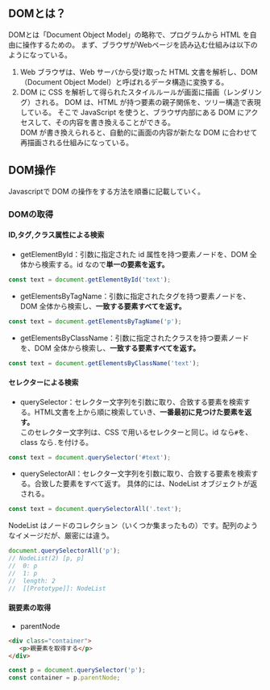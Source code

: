 ## DOMとは？
DOMとは「Document Object Model」の略称で、プログラムから HTML を自由に操作するための。
まず、ブラウザがWebページを読み込む仕組みは以下のようになっている。
1. Web ブラウザは、Web サーバから受け取った HTML 文書を解析し、DOM（Document Object Model）と呼ばれるデータ構造に変換する。
2. DOM に CSS を解析して得られたスタイルルールが画面に描画（レンダリング）される。
DOM は、HTML が持つ要素の親子関係を、ツリー構造で表現している。
そこで JavaScript を使うと、ブラウザ内部にある DOM にアクセスして、その内容を書き換えることができる。  
DOM が書き換えられると、自動的に画面の内容が新たな DOM に合わせて再描画される仕組みになっている。

## DOM操作
Javascriptで DOM の操作をする方法を順番に記載していく。
### DOMの取得
#### ID,タグ,クラス属性による検索
- getElementById：引数に指定された id 属性を持つ要素ノードを、DOM 全体から検索する。id なので**単一の要素を返す。**
```javascript
const text = document.getElementById('text');
```
- getElementsByTagName：引数に指定されたタグを持つ要素ノードを、DOM 全体から検索し、**一致する要素すべてを返す。**
```javascript
const text = document.getElementsByTagName('p');
```
- getElementsByClassName：引数に指定されたクラスを持つ要素ノードを、DOM 全体から検索し、**一致する要素すべてを返す。**
```javascript
const text = document.getElementsByClassName('text');
```

#### セレクターによる検索
- querySelector：セレクター文字列を引数に取り、合致する要素を検索する。HTML文書を上から順に検索していき、**一番最初に見つけた要素を返す。**  
このセレクター文字列は、CSS で用いるセレクターと同じ。id なら`#`を、class なら`.`を付ける。
```javascript
const text = document.querySelector('#text');
```
- querySelectorAll：セレクター文字列を引数に取り、合致する要素を検索する。合致した要素をすべて返す。
具体的には、NodeList オブジェクトが返される。
```javascript
const text = document.querySelectorAll('.text');
```
NodeList はノードのコレクション（いくつか集まったもの）です。配列のようなイメージだが、厳密には違う。
```javascript
document.querySelectorAll('p');
// NodeList(2) [p, p]
//  0: p
//  1: p
//  length: 2
//  [[Prototype]]: NodeList
```
#### 親要素の取得
- parentNode
```html
<div class="container">
   <p>親要素を取得する</p>
</div>
```
```javascript
const p = document.querySelector('p');
const container = p.parentNode;
```
